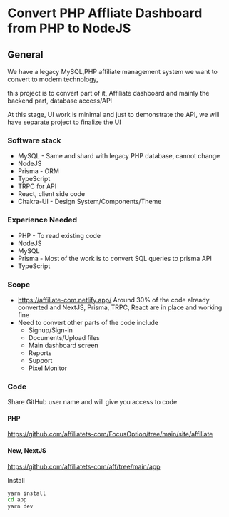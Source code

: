 # Convert PHP Affliate Dashboard from PHP to NodeJS

## General
We have a legacy MySQL,PHP affiliate management system we want 
to convert to modern technology, 

this project is to convert part of it, Affiliate dashboard
and mainly the backend part, database access/API

At this stage, UI work is minimal and just to demonstrate the API, we will have separate project to finalize the UI

### Software stack
- MySQL - Same and shard with  legacy PHP database, cannot change
- NodeJS
- Prisma - ORM
- TypeScript
- TRPC for API
- React, client side code
- Chakra-UI - Design System/Components/Theme

### Experience Needed
- PHP - To read existing code 
- NodeJS
- MySQL
- Prisma - Most of the work is to convert SQL queries to prisma API 
- TypeScript

### Scope
- https://affiliate-com.netlify.app/ Around 30% of the code already converted and NextJS, Prisma, TRPC, React are in place and working fine
- Need to convert other parts of the code include
  - Signup/Sign-in
  - Documents/Upload files
  - Main dashboard screen
  - Reports
  - Support
  - Pixel Monitor

### Code

Share GitHub user name and will give you access to code

#### PHP

https://github.com/affiliatets-com/FocusOption/tree/main/site/affiliate

#### New, NextJS

https://github.com/affiliatets-com/aff/tree/main/app

Install

```bash
yarn install
cd app
yarn dev
```